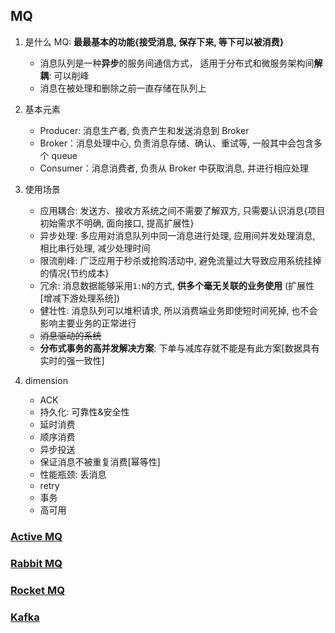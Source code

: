 ## MQ

1. 是什么 MQ: **最最基本的功能{接受消息, 保存下来, 等下可以被消费}**

   - 消息队列是一种**异步**的服务间通信方式， 适用于分布式和微服务架构间**解耦**: 可以削峰
   - 消息在被处理和删除之前一直存储在队列上

2. 基本元素

   - Producer: 消息生产者, 负责产生和发送消息到 Broker
   - Broker：消息处理中心, 负责消息存储、确认、重试等, 一般其中会包含多个 queue
   - Consumer：消息消费者, 负责从 Broker 中获取消息, 并进行相应处理

3. 使用场景

   - 应用耦合: 发送方、接收方系统之间不需要了解双方, 只需要认识消息{项目初始需求不明确, 面向接口, 提高扩展性}
   - 异步处理: 多应用对消息队列中同一消息进行处理, 应用间并发处理消息, 相比串行处理, 减少处理时间
   - 限流削峰: 广泛应用于秒杀或抢购活动中, 避免流量过大导致应用系统挂掉的情况{节约成本}
   - 冗余: 消息数据能够采用`1:N`的方式, **供多个毫无关联的业务使用** (扩展性[增减下游处理系统])
   - 健壮性: 消息队列可以堆积请求, 所以消费端业务即使短时间死掉, 也不会影响主要业务的正常进行
   - ~~消息驱动的系统~~
   - **分布式事务的高并发解决方案**: 下单与减库存就不能是有此方案[数据具有实时的强一致性]

4. dimension

   - ACK
   - 持久化: 可靠性&安全性
   - 延时消费
   - 顺序消费
   - 异步投送
   - 保证消息不被重复消费[幂等性]
   - 性能瓶颈: 丢消息
   - retry
   - 事务
   - 高可用

### [Active MQ](./ActiveMQ.md)

### [Rabbit MQ](./RabbitMQ.md)

### [Rocket MQ](./RocketMQ.md)

### [Kafka](./Kafka.md)
